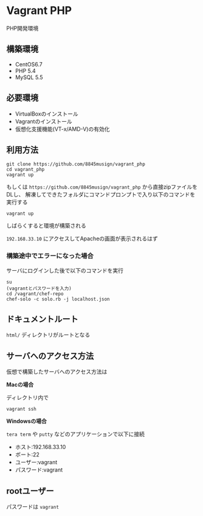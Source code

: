 # Vagrant PHP

PHP開発環境

## 構築環境

* CentOS6.7
* PHP 5.4
* MySQL 5.5

## 必要環境

* VirtualBoxのインストール
* Vagrantのインストール
* 仮想化支援機能(VT-x/AMD-V)の有効化

## 利用方法

```
git clone https://github.com/8845musign/vagrant_php
cd vagrant_php
vagrant up
```

もしくは `https://github.com/8845musign/vagrant_php` から直接zipファイルをDLし、
解凍してできたフォルダにコマンドプロンプトで入り以下のコマンドを実行する

```
vagrant up
```

しばらくすると環境が構築される

`192.168.33.10` にアクセスしてApacheの画面が表示されるはず

### 構築途中でエラーになった場合

サーバにログインした後で以下のコマンドを実行

```
su
(vagrantとパスワードを入力)
cd /vagrant/chef-repo
chef-solo -c solo.rb -j localhost.json
```

## ドキュメントルート

`html/` ディレクトリがルートとなる

## サーバへのアクセス方法

仮想で構築したサーバへのアクセス方法は

**Macの場合**

ディレクトリ内で

```
vagrant ssh
```

**Windowsの場合**

`tera term` や `putty` などのアプリケーションで以下に接続

* ホスト:192.168.33.10
* ポート:22
* ユーザー:vagrant
* パスワード:vagrant

## rootユーザー

パスワードは `vagrant`